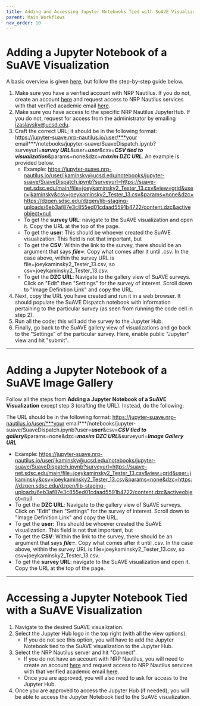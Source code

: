 ```yaml
---
title: Adding and Accessing Jupyter Notebooks Tied with SuAVE Visualizations
parent: Main Workflows
nav_order: 10
---
```


# Adding a Jupyter Notebook of a SuAVE Visualization

A basic overview is given [here](https://docs.google.com/document/d/1_hE7fin7xvYcFWCa1ukDo8bAH5-ipo6CgWHsObm4cFM/edit#heading=h.rwpzgzb98mp5), but follow the step-by-step guide below.

1. Make sure you have a verified account with NRP Nautilus. If you do not, create an account [here](https://portal.nrp-nautilus.io) and request access to NRP Nautilus services with that verified academic email [here](https://element.nrp-nautilus.io/#/room/#general:matrix.nrp-nautilus.io/$otJHIgxLiCsRjsqEFnM9mfgxutSmHhnpfIb1YQfuRVE).
2. Make sure you have access to the specific NRP Nautilus JupyterHub. If you do not, request for access from the administrator by emailing izaslavsky@ucsd.edu.
3. Craft the correct URL; it should be in the following format: https://jupyter-suave.nrp-nautilus.io/user/***your email***/notebooks/jupyter-suave/SuaveDispatch.ipynb?surveyurl=***survey URL***&user=***user***&csv=***CSV tied to visualization***&params=none&dzc=***maxim DZC URL***. An example is provided below.
   - Example: https://jupyter-suave.nrp-nautilus.io/user/jkaminsky@ucsd.edu/notebooks/jupyter-suave/SuaveDispatch.ipynb?surveyurl=https://suave-net.sdsc.edu/main/file=joeykaminsky2_Tester_13.csv&view=grid&user=jkaminsky&csv=joeykaminsky2_Tester_13.csv&params=none&dzc=https://dzgen.sdsc.edu/dzgen/lib-staging-uploads/6eb3af87e3c855ed01cdaad5591b4722/content.dzc&activeobject=null
   - To get the **survey URL**: navigate to the SuAVE visualization and open it. Copy the URL at the top of the page.
   - To get the **user**: This should be whoever created the SuAVE visualization. This field is not that important, but
   - To get the **CSV**: Within the link to the survey, there should be an argument that says ***file=***. Copy what comes after it until .csv. In the case above, within the survey URL is file=joeykaminsky2_Tester_13.csv, so csv=joeykaminsky2_Tester_13.csv.
   - To get the **DZC URL**: Navigate to the gallery view of SuAVE surveys. Click on "Edit" then "Settings" for the survey of interest. Scroll down to "Image Definition Link" and copy the URL.
4. Next, copy the URL you have created and run it in a web browser. It should populate the SuAVE Dispatch notebook with information pertaining to the particular survey (as seen from running the code cell in step 2).
5. Run all the code; this will add the survey to the Jupyter Hub.
6. Finally, go back to the SuAVE gallery view of visualizations and go back to the "Settings" of the particular survey. Here, enable public "Jupyter" view and hit "submit".

---
# Adding a Jupyter Notebook of a SuAVE Image Gallery

Follow all the steps from **Adding a Jupyter Notebook of a SuAVE Visualization** except step 3 (crafting the URL). Instead, do the following:

The URL should be in the following format: https://jupyter-suave.nrp-nautilus.io/user/***your email***/notebooks/jupyter-suave/SuaveDispatch.ipynb?user=***user***&csv=***CSV tied to gallery***&params=none&dzc=***maxim DZC URL***&surveyurl=***Image Gallery URL***
   - Example: https://jupyter-suave.nrp-nautilus.io/user/jkaminsky@ucsd.edu/notebooks/jupyter-suave/SuaveDispatch.ipynb?surveyurl=https://suave-net.sdsc.edu/main/file=joeykaminsky2_Tester_13.csv&view=grid&user=jkaminsky&csv=joeykaminsky2_Tester_13.csv&params=none&dzc=https://dzgen.sdsc.edu/dzgen/lib-staging-uploads/6eb3af87e3c855ed01cdaad5591b4722/content.dzc&activeobject=null
   - To get the **DZC URL**: Navigate to the gallery view of SuAVE surveys. Click on "Edit" then "Settings" for the survey of interest. Scroll down to "Image Definition Link" and copy the URL.
   - To get the **user**: This should be whoever created the SuAVE visualization. This field is not that important, but
   - To get the **CSV**: Within the link to the survey, there should be an argument that says ***file=***. Copy what comes after it until .csv. In the case above, within the survey URL is file=joeykaminsky2_Tester_13.csv, so csv=joeykaminsky2_Tester_13.csv.
   - To get the **survey URL**: navigate to the SuAVE visualization and open it. Copy the URL at the top of the page.


---
# Accessing a Jupyter Notebook Tied with a SuAVE Visualization

1. Navigate to the desired SuAVE visualization.
2. Select the Jupyter Hub logo in the top right (with all the view options).
   - If you do not see this option, you will have to add the Jupyter Notebook tied to the SuAVE visualization to the Jupyter Hub.
4. Select the NRP Nautilus server and hit "Connect".
    - If you do not have an account with NRP Nautilus, you will need to create an account [here](https://portal.nrp-nautilus.io) and request access to NRP Nautilus services with that verified academic email [here](https://element.nrp-nautilus.io/#/room/#general:matrix.nrp-nautilus.io/$otJHIgxLiCsRjsqEFnM9mfgxutSmHhnpfIb1YQfuRVE).
    - Once you are approved, you will also need to ask for access to the Jupyter Hub.
5. Once you are approved to access the Jupyter Hub (if needed), you will be able to access the Jupyter Notebook tied to the SuAVE visualization.


